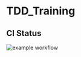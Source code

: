 # TDD_Training

## CI Status
![example workflow](https://github.com/odin568/TDD_TRAINING/actions/workflows/gradle.yml/badge.svg)
